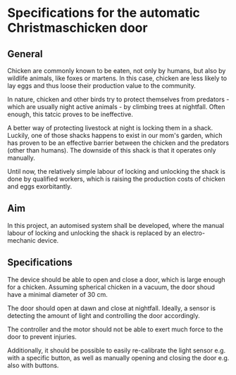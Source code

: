 # Specifications for the automatic Christmaschicken door

## General
Chicken are commonly known to be eaten, not only by humans, but also by wildlife animals, like foxes or martens. In this case, chicken are less likely to lay eggs and thus loose their production value to the community.

In nature, chicken and other birds try to protect themselves from predators - which are usually night active animals - by climbing trees at nightfall. Often enough, this tatcic proves to be ineffective.

A better way of protecting livestock at night is locking them in a shack. Luckily, one of those shacks happens to exist in our mom's garden, which has proven to be an effective barrier between the chicken and the predators (other than humans). The downside of this shack is that it operates only manually.

Until now, the relatively simple labour of locking and unlocking the shack is done by qualified workers, which is raising the production costs of chicken and eggs exorbitantly.

## Aim
In this project, an automised system shall be developed, where the manual labour of locking and unlocking the shack is replaced by an electro-mechanic device.

## Specifications
The device should be able to open and close a door, which is large enough for a chicken. Assuming spherical chicken in a vacuum, the door shoud have a minimal diameter of 30 cm.

The door should open at dawn and close at nightfall. Ideally, a sensor is detecting the amount of light and controlling the door accordingly.

The controller and the motor should not be able to exert much force to the door to prevent injuries.

Additionally, it should be possible to easily re-calibrate the light sensor e.g. with a specific button, as well as manually opening and closing the door e.g. also with buttons.
